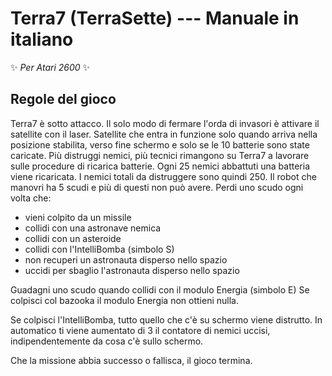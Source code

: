 # Terra7 (TerraSette) --- Manuale in italiano 
 ✨ _Per Atari 2600_ ✨  


Regole del gioco
----------------
Terra7 è sotto attacco.
Il solo modo di fermare l'orda di invasori è attivare il satellite con il laser.
Satellite che entra in funzione solo quando arriva nella posizione stabilita, verso fine schermo
e solo se le 10 batterie sono state caricate.
Più distruggi nemici, più tecnici rimangono su Terra7 a lavorare sulle procedure di ricarica batterie.
Ogni 25 nemici abbattuti una batteria viene ricaricata.
I nemici totali da distruggere sono quindi 250.
Il robot che manovri ha 5 scudi e più di questi non può avere.
Perdi uno scudo ogni volta che:
- vieni colpito da un missile
- collidi con una astronave nemica
- collidi con un asteroide
- collidi con l'IntelliBomba (simbolo S)
- non recuperi un astronauta disperso nello spazio
- uccidi per sbaglio l'astronauta disperso nello spazio

Guadagni uno scudo quando collidi con il modulo Energia (simbolo E)
Se colpisci col bazooka il modulo Energia non ottieni nulla.

Se colpisci l'IntelliBomba, tutto quello che c'è su schermo viene distrutto.
In automatico ti viene aumentato di 3 il contatore di nemici uccisi,
indipendentemente da cosa c'è sullo schermo.

Che la missione abbia successo o fallisca, il gioco termina.




  
